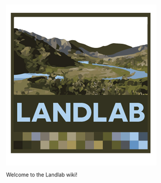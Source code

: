 
![Landlab logo](https://github.com/landlab/landlab-logo/blob/master/landlab_logo_picture.jpg) 

Welcome to the Landlab wiki!